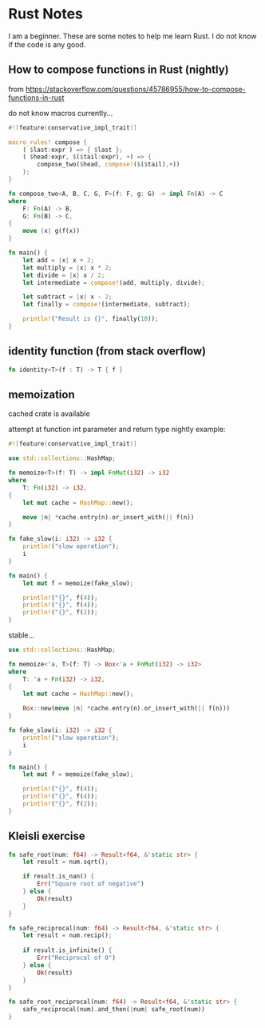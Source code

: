 # Rust Notes

I am a beginner. These are some notes to help me learn Rust. I do not know if the code is any good.

## How to compose functions in Rust (nightly)
from https://stackoverflow.com/questions/45786955/how-to-compose-functions-in-rust

do not know macros currently...

```rust
#![feature(conservative_impl_trait)]

macro_rules! compose {
    ( $last:expr ) => { $last };
    ( $head:expr, $($tail:expr), +) => {
        compose_two($head, compose!($($tail),+))
    };
}

fn compose_two<A, B, C, G, F>(f: F, g: G) -> impl Fn(A) -> C
where
    F: Fn(A) -> B,
    G: Fn(B) -> C,
{
    move |x| g(f(x))
}

fn main() {
    let add = |x| x + 2;
    let multiply = |x| x * 2;
    let divide = |x| x / 2;
    let intermediate = compose!(add, multiply, divide);

    let subtract = |x| x - 2;
    let finally = compose!(intermediate, subtract);

    println!("Result is {}", finally(10));
}
```

## identity function (from stack overflow)

```rust
fn identity<T>(f : T) -> T { f }
```

## memoization 

cached crate is available

attempt at function int parameter and return type nightly example:

```rust
#![feature(conservative_impl_trait)]

use std::collections::HashMap;

fn memoize<T>(f: T) -> impl FnMut(i32) -> i32
where
    T: Fn(i32) -> i32,
{
    let mut cache = HashMap::new();

    move |n| *cache.entry(n).or_insert_with(|| f(n))
}

fn fake_slow(i: i32) -> i32 {
    println!("slow operation");
    i
}

fn main() {
    let mut f = memoize(fake_slow);

    println!("{}", f(4));
    println!("{}", f(4));
    println!("{}", f(2));
}
```

stable...

```rust
use std::collections::HashMap;

fn memoize<'a, T>(f: T) -> Box<'a + FnMut(i32) -> i32>
where
    T: 'a + Fn(i32) -> i32,
{
    let mut cache = HashMap::new();

    Box::new(move |n| *cache.entry(n).or_insert_with(|| f(n)))
}

fn fake_slow(i: i32) -> i32 {
    println!("slow operation");
    i
}

fn main() {
    let mut f = memoize(fake_slow);

    println!("{}", f(4));
    println!("{}", f(4));
    println!("{}", f(2));
}

```

## Kleisli exercise

```rust
fn safe_root(num: f64) -> Result<f64, &'static str> {
    let result = num.sqrt();

    if result.is_nan() {
        Err("Square root of negative")
    } else {
        Ok(result)
    }
}

fn safe_reciprocal(num: f64) -> Result<f64, &'static str> {
    let result = num.recip();
    
    if result.is_infinite() {
        Err("Reciprocal of 0")
    } else {
        Ok(result)
    }
}

fn safe_root_reciprocal(num: f64) -> Result<f64, &'static str> {
    safe_reciprocal(num).and_then(|num| safe_root(num))
}
```

